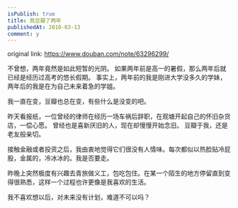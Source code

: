 ```yaml
---
isPublish: true
title: 我豆瓣了两年
publishedAt: 2010-03-13
comment: y
---
```


original link: https://www.douban.com/note/63296299/


不曾想，两年竟然是如此短暂的光阴。
如果两年前是高一的暑假，那么两年后就已经是经历过高考的悠长假期。
事实上，两年前的我是刚进大学没多久的学妹，两年后的我是在为自己未来着急的学姐。

我一直在变，豆瓣也总在变，有些什么是没变的吧。

昨天看报纸，一位曾经的律师在经历一场车祸后辞职，在观塘开起自己的怀旧杂货店，一偿心愿。
曾经也是喜新厌旧的人，现在却慢慢开始念旧。
豆瓣于我，还是老友般亲切。

接触金融或者投资之后，我由衷地觉得它们很没有人情味。每次都似以热脸贴冷屁股，金属的，冷冰冰的。我是否要走。

昨晚上突然极度有兴趣去青旅做义工，包吃包住。在某一个陌生的地方停留直到变得很熟悉，这样一个过程也许更像是我喜欢的生活。

我不喜欢想以后，对未来没有计划，难道不可以吗？
